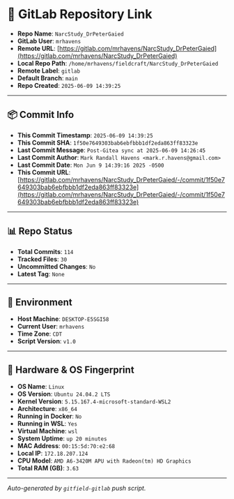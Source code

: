 # 🔗 GitLab Repository Link

- **Repo Name**: `NarcStudy_DrPeterGaied`
- **GitLab User**: `mrhavens`
- **Remote URL**: [https://gitlab.com/mrhavens/NarcStudy_DrPeterGaied](https://gitlab.com/mrhavens/NarcStudy_DrPeterGaied)
- **Local Repo Path**: `/home/mrhavens/fieldcraft/NarcStudy_DrPeterGaied`
- **Remote Label**: `gitlab`
- **Default Branch**: `main`
- **Repo Created**: `2025-06-09 14:39:25`

---

## 📦 Commit Info

- **This Commit Timestamp**: `2025-06-09 14:39:25`
- **This Commit SHA**: `1f50e7649303bab6ebfbbb1df2eda863ff83323e`
- **Last Commit Message**: `Post-Gitea sync at 2025-06-09 14:26:45`
- **Last Commit Author**: `Mark Randall Havens <mark.r.havens@gmail.com>`
- **Last Commit Date**: `Mon Jun 9 14:39:16 2025 -0500`
- **This Commit URL**: [https://gitlab.com/mrhavens/NarcStudy_DrPeterGaied/-/commit/1f50e7649303bab6ebfbbb1df2eda863ff83323e](https://gitlab.com/mrhavens/NarcStudy_DrPeterGaied/-/commit/1f50e7649303bab6ebfbbb1df2eda863ff83323e)

---

## 📊 Repo Status

- **Total Commits**: `114`
- **Tracked Files**: `30`
- **Uncommitted Changes**: `No`
- **Latest Tag**: `None`

---

## 🧽 Environment

- **Host Machine**: `DESKTOP-E5SGI58`
- **Current User**: `mrhavens`
- **Time Zone**: `CDT`
- **Script Version**: `v1.0`

---

## 🧬 Hardware & OS Fingerprint

- **OS Name**: `Linux`
- **OS Version**: `Ubuntu 24.04.2 LTS`
- **Kernel Version**: `5.15.167.4-microsoft-standard-WSL2`
- **Architecture**: `x86_64`
- **Running in Docker**: `No`
- **Running in WSL**: `Yes`
- **Virtual Machine**: `wsl`
- **System Uptime**: `up 20 minutes`
- **MAC Address**: `00:15:5d:70:e2:68`
- **Local IP**: `172.18.207.124`
- **CPU Model**: `AMD A6-3420M APU with Radeon(tm) HD Graphics`
- **Total RAM (GB)**: `3.63`

---

_Auto-generated by `gitfield-gitlab` push script._
